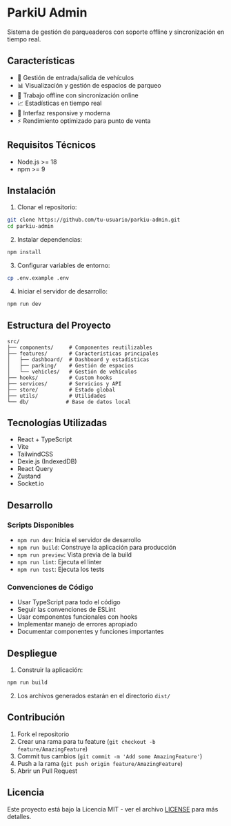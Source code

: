# ParkiU Admin

Sistema de gestión de parqueaderos con soporte offline y sincronización en tiempo real.

## Características

- 🚗 Gestión de entrada/salida de vehículos
- 📊 Visualización y gestión de espacios de parqueo
- 🔄 Trabajo offline con sincronización online
- 📈 Estadísticas en tiempo real
- 📱 Interfaz responsive y moderna
- ⚡ Rendimiento optimizado para punto de venta

## Requisitos Técnicos

- Node.js >= 18
- npm >= 9

## Instalación

1. Clonar el repositorio:
```bash
git clone https://github.com/tu-usuario/parkiu-admin.git
cd parkiu-admin
```

2. Instalar dependencias:
```bash
npm install
```

3. Configurar variables de entorno:
```bash
cp .env.example .env
```

4. Iniciar el servidor de desarrollo:
```bash
npm run dev
```

## Estructura del Proyecto

```
src/
├── components/     # Componentes reutilizables
├── features/       # Características principales
│   ├── dashboard/  # Dashboard y estadísticas
│   ├── parking/    # Gestión de espacios
│   └── vehicles/   # Gestión de vehículos
├── hooks/          # Custom hooks
├── services/       # Servicios y API
├── store/          # Estado global
├── utils/          # Utilidades
└── db/            # Base de datos local
```

## Tecnologías Utilizadas

- React + TypeScript
- Vite
- TailwindCSS
- Dexie.js (IndexedDB)
- React Query
- Zustand
- Socket.io

## Desarrollo

### Scripts Disponibles

- `npm run dev`: Inicia el servidor de desarrollo
- `npm run build`: Construye la aplicación para producción
- `npm run preview`: Vista previa de la build
- `npm run lint`: Ejecuta el linter
- `npm run test`: Ejecuta los tests

### Convenciones de Código

- Usar TypeScript para todo el código
- Seguir las convenciones de ESLint
- Usar componentes funcionales con hooks
- Implementar manejo de errores apropiado
- Documentar componentes y funciones importantes

## Despliegue

1. Construir la aplicación:
```bash
npm run build
```

2. Los archivos generados estarán en el directorio `dist/`

## Contribución

1. Fork el repositorio
2. Crear una rama para tu feature (`git checkout -b feature/AmazingFeature`)
3. Commit tus cambios (`git commit -m 'Add some AmazingFeature'`)
4. Push a la rama (`git push origin feature/AmazingFeature`)
5. Abrir un Pull Request

## Licencia

Este proyecto está bajo la Licencia MIT - ver el archivo [LICENSE](LICENSE) para más detalles.
